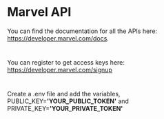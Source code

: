 # Marvel API
You can find the documentation for all the APIs here: https://developer.marvel.com/docs.
#
You can register to get access keys here: https://developer.marvel.com/signup
#
Create a .env file and add the variables, PUBLIC_KEY=**'YOUR_PUBLIC_TOKEN'** and PRIVATE_KEY=**'YOUR_PRIVATE_TOKEN'**
